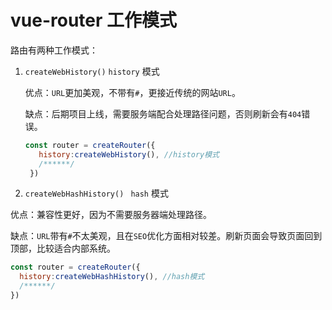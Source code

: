 # vue-router 工作模式

路由有两种工作模式：

1. `createWebHistory()` `history` 模式
   
   优点：`URL`更加美观，不带有`#`，更接近传统的网站`URL`。

   缺点：后期项目上线，需要服务端配合处理路径问题，否则刷新会有`404`错误。

   ```javascript
   const router = createRouter({
      history:createWebHistory(), //history模式
      /******/
    })
   ```

2. `createWebHashHistory()` ` hash` 模式

  优点：兼容性更好，因为不需要服务器端处理路径。

  缺点：`URL`带有`#`不太美观，且在`SEO`优化方面相对较差。刷新页面会导致页面回到顶部，比较适合内部系统。

  ```javascript
  const router = createRouter({
    history:createWebHashHistory(), //hash模式
    /******/
  })
```
